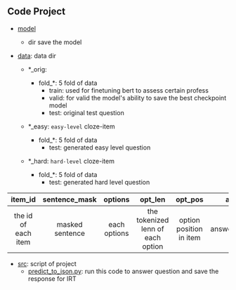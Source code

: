 ## Code Project

- [model](model)
  - dir save the model

- [data](data): data dir
  - *_orig:  
    - fold_*: 5 fold of data
      - train: used for finetuning bert to assess certain profess 
      - valid: for valid the model's ability to save the best checkpoint model
      - test: original test question
      
  - *_easy: `easy-level` cloze-item 
    - fold_*: 5 fold of data
      - test: generated easy level question
  - *_hard: `hard-level` cloze-item
    - fold_*: 5 fold of data
      - test: generated hard level question 


| item_id | sentence_mask | options | opt_len | opt_pos |       answer        | answer_word |
| :---: | :---: | :---: | :---: | :---: |:-------------------:| :---: |
| the id of each item | masked sentence | each options | the tokenized lenn of each option | option position in item | answer('a','b',...) | answer word|


- [src](src): script of project
  - [predict_to_json.py](src%2Fpredict_to_json.py): run this code to answer question and save the response for IRT